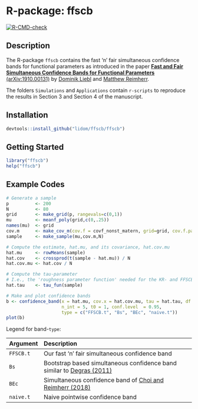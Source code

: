 
<!-- README.md is generated from README.Rmd. Please edit that file -->

# R-package: ffscb

<!-- badges: start -->

[![R-CMD-check](https://github.com/lidom/ffscb/workflows/R-CMD-check/badge.svg)](https://github.com/lidom/ffscb/actions)
<!-- badges: end -->

## Description

The R-package `ffscb` contains the fast ‘n’ fair simultaneous confidence
bands for functional parameters as introduced in the paper [**Fast and
Fair Simultaneous Confidence Bands for Functional Parameters**
(arXiv:1910.00131)](http://arxiv.org/abs/1910.00131) by [Dominik
Liebl](www.dliebl.com) and [Matthew
Reimherr](http://www.personal.psu.edu/mlr36/).

The folders `Simulations` and `Applications` contain `r-scripts` to
reproduce the results in Section 3 and Section 4 of the manuscript.

## Installation

``` r
devtools::install_github("lidom/ffscb/ffscb")
```

## Getting Started

``` r
library("ffscb")
help("ffscb")
```

## Example Codes

``` r
# Generate a sample
p          <- 200 
N          <- 80 
grid       <- make_grid(p, rangevals=c(0,1))
mu         <- meanf_poly(grid,c(0,.25)) 
names(mu)  <- grid
cov.m      <- make_cov_m(cov.f = covf_nonst_matern, grid=grid, cov.f.params=c(2, 1/4, 1/4))
sample     <- make_sample(mu,cov.m,N)

# Compute the estimate, hat.mu, and its covariance, hat.cov.mu
hat.mu     <- rowMeans(sample)
hat.cov    <- crossprod(t(sample - hat.mu)) / N
hat.cov.mu <- hat.cov / N

# Compute the tau-parameter 
# I.e., the 'roughness parameter function' needed for the KR- and FFSCB-bands
hat.tau    <- tau_fun(sample)

# Make and plot confidence bands
b <- confidence_band(x = hat.mu, cov.x = hat.cov.mu, tau = hat.tau, df = N-1,
                     n_int = 5, t0 = 1, conf.level  = 0.95,
                     type = c("FFSCB.t", "Bs", "BEc", "naive.t"))
plot(b)
```

Legend for band-`type`:

| Argument  | Description                                                                                                                                   |
|:----------|:----------------------------------------------------------------------------------------------------------------------------------------------|
| `FFSCB.t` | Our fast ‘n’ fair simultaneous confidence band                                                                                                |
| `Bs`      | Bootstrap based simultaneous confidence band similar to [Degras (2011)](http://www3.stat.sinica.edu.tw/statistica/j21n4/j21n412/j21n412.html) |
| `BEc`     | Simultaneous confidence band of [Choi and Reimherr (2018)](https://rss.onlinelibrary.wiley.com/doi/full/10.1111/rssb.12239)                   |
| `naive.t` | Naive pointwise confidence band                                                                                                               |
